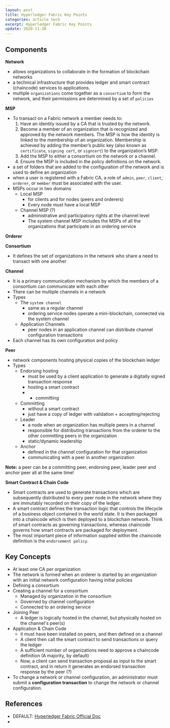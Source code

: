 ```yaml
---
layout: post
title: Hyperledger Fabric Key Points
categories: article tech
excerpt: Hyperledger Fabric Key Points
update: 2020-11-30
---
```


## Components

**Network**
- allows organizations to collaborate in the formation of blockchain networks
- a technical infrastructure that provides ledger and smart contract (chaincode) services to applications.
- multiple `organizations` come together as a `consortium` to form the network, and their permissions are 
  determined by a set of `policies`

**MSP**
- To transact on a Fabric network a member needs to:
  1. Have an identity issued by a CA that is trusted by the network.
  2. Become a member of an organization that is recognized and approved by the network members.
     The MSP is how the identity is linked to the membership of an organization.
     Membership is achieved by adding the member’s public key (also known as `certificate`, `signing cert`, or `signcert`) to the organization’s MSP.
  3. Add the MSP to either a consortium on the network or a channel.
  4. Ensure the MSP is included in the policy definitions on the network.
- a set of folders that are added to the configuration of the network and is used to define an organization
- when a user is registered with a Fabric CA, a role of `admin`, `peer`, `client`, `orderer`, or `member` must be associated with the user.
- MSPs occur in two domains
  - Local MSP
    - for clients and for nodes (peers and orderers)
    - Every node must have a local MSP
  - Channel MSP (?)
    - administrative and participatory rights at the channel level
    - The system channel MSP includes the MSPs of all the organizations that participate in an ordering service

**Orderer**

**Consortium**
  - It defines the set of organizations in the network who share a need to transact with one another

**Channel**
- It is a primary communication mechanism by which the members of a consortium can communicate with each other
- There can be multiple channels in a network
- Types
  - The `system channel`
    - same as a regular channel
    - ordering service nodes operate a mini-blockchain, connected via the system channel
  - Application Channels
    - peer nodes in an application channel can distribute channel configuration transactions
- Each channel has its own configuration and policy

**Peer**
- network components hosting physical copies of the blockchain ledger
- Types
  - Endorsing hosting
    - must be used by a client application to generate a digitally signed transaction response
    - hosting a smart contract
    - + committing
  - Committing
    - without a smart contract
    - just have a copy of ledger with validation + accepting/rejecting
  - Leader
    - a node when an organization has multiple peers in a channel
    - responsible for distributing transactions from the orderer to the other committing peers in the organization
    - static/dynamic leadership
  - Anchor
    - defined in the channel configuration for that organization
    - communicating with a peer in another organization

**Note:** a peer can be a committing peer, endorsing peer, leader peer and anchor peer all at the same time!

**Smart Contract & Chain Code**
- Smart contracts are used to generate transactions which are subsequently distributed to every peer node in the network 
  where they are immutably recorded on their copy of the ledger.
- A smart contract defines the transaction logic that controls the lifecycle of a business object contained in the world state.
  It is then packaged into a chaincode which is then deployed to a blockchain network.
  Think of smart contracts as governing transactions, whereas chaincode governs how smart contracts are packaged for deployment.
- The most important piece of information supplied within the chaincode definition is the `endorsement policy`.

## Key Concepts
- At least one CA per organization
- The network is formed when an orderer is started by an organization with an initial network configuration having initial policies
- Defining a consortium
- Creating a channel for a consortium
  - Managed by organization in the consortium
  - Governed by channel configuration
  - Connected to an ordering service
- Joining Peer
  - A ledger is logically hosted in the channel, but physically hosted on the channel's peer(s)
- Application & Chain Code
  - it must have been installed on peers, and then defined on a channel
  - A client then call the smart contract to send transactions or query the ledger
  - A sufficient number of organizations need to approve a chaincode definition (A majority, by default)
  - Now, a client can send transaction proposal as input to the smart contract, and in return 
    it generates an endorsed transaction response by the peer (?)
- To change a network or channel configuration, an administrator must submit a **configuration transaction** 
  to change the network or channel configuration.

## References
- DEFAULT: [Hyperledger Fabric Official Doc](https://hyperledger-fabric.readthedocs.io/en/release-2.2/)
- 
